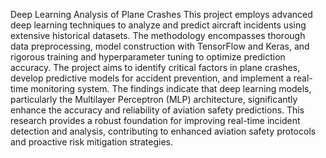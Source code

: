 Deep Learning Analysis of Plane Crashes
This project employs advanced deep learning techniques to analyze and predict aircraft incidents using extensive historical datasets. The methodology encompasses thorough data preprocessing, model construction with TensorFlow and Keras, and rigorous training and hyperparameter tuning to optimize prediction accuracy. The project aims to identify critical factors in plane crashes, develop predictive models for accident prevention, and implement a real-time monitoring system. The findings indicate that deep learning models, particularly the Multilayer Perceptron (MLP) architecture, significantly enhance the accuracy and reliability of aviation safety predictions. This research provides a robust foundation for improving real-time incident detection and analysis, contributing to enhanced aviation safety protocols and proactive risk mitigation strategies.
